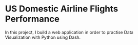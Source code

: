 # US Domestic Airline Flights Performance

In this project, I build a web application in order to practise Data Visualization with Python using Dash. 

